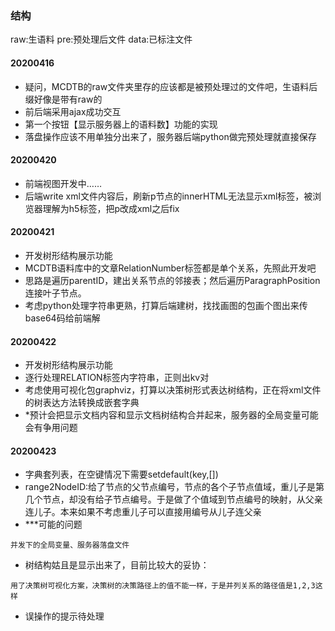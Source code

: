 ### 结构
raw:生语料
pre:预处理后文件
data:已标注文件

#### 20200416 
- 疑问，MCDTB的raw文件夹里存的应该都是被预处理过的文件吧，生语料后缀好像是带有raw的
- 前后端采用ajax成功交互
- 第一个按钮【显示服务器上的语料数】功能的实现
- 落盘操作应该不用单独分出来了，服务器后端python做完预处理就直接保存

#### 20200420
- 前端视图开发中……
- 后端write xml文件内容后，刷新p节点的innerHTML无法显示xml标签，被浏览器理解为h5标签，把p改成xml之后fix

#### 20200421
- 开发树形结构展示功能
- MCDTB语料库中的文章RelationNumber标签都是单个关系，先照此开发吧
- 思路是遍历parentID，建出关系节点的邻接表；然后遍历ParagraphPosition连接叶子节点。
- 考虑python处理字符串更熟，打算后端建树，找找画图的包画个图出来传base64码给前端解

#### 20200422
- 开发树形结构展示功能
- 逐行处理RELATION标签内字符串，正则出kv对
- 考虑使用可视化包graphviz，打算以决策树形式表达树结构，正在将xml文件的树表达方法转换成嵌套字典
- *预计会把显示文档内容和显示文档树结构合并起来，服务器的全局变量可能会有争用问题

#### 20200423
- 字典套列表，在空键情况下需要setdefault(key,[])
- range2NodeID:给了节点的父节点编号，节点的各个子节点值域，重儿子是第几个节点，却没有给子节点编号。于是做了个值域到节点编号的映射，从父亲连儿子。本来如果不考虑重儿子可以直接用编号从儿子连父亲
- ***可能的问题

```
并发下的全局变量、服务器落盘文件
```

- 树结构姑且是显示出来了，目前比较大的妥协：

```
用了决策树可视化方案，决策树的决策路径上的值不能一样，于是并列关系的路径值是1,2,3这样
```

- 误操作的提示待处理
